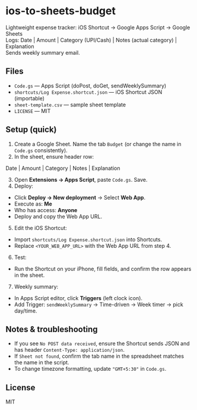 # ios-to-sheets-budget
Lightweight expense tracker: iOS Shortcut → Google Apps Script → Google Sheets  
Logs: Date | Amount | Category (UPI/Cash) | Notes (actual category) | Explanation  
Sends weekly summary email.

## Files
- `Code.gs` — Apps Script (doPost, doGet, sendWeeklySummary)
- `shortcuts/Log Expense.shortcut.json` — iOS Shortcut JSON (importable)
- `sheet-template.csv` — sample sheet template
- `LICENSE` — MIT

## Setup (quick)
1. Create a Google Sheet. Name the tab `Budget` (or change the name in `Code.gs` consistently).
2. In the sheet, ensure header row:

Date | Amount | Category | Notes | Explanation

3. Open **Extensions → Apps Script**, paste `Code.gs`. Save.
4. Deploy:
- Click **Deploy → New deployment** → Select **Web App**.
- Execute as: **Me**
- Who has access: **Anyone**
- Deploy and copy the Web App URL.
5. Edit the iOS Shortcut:
- Import `shortcuts/Log Expense.shortcut.json` into Shortcuts.
- Replace `<YOUR_WEB_APP_URL>` with the Web App URL from step 4.
6. Test:
- Run the Shortcut on your iPhone, fill fields, and confirm the row appears in the sheet.
7. Weekly summary:
- In Apps Script editor, click **Triggers** (left clock icon).
- Add Trigger: `sendWeeklySummary` → Time-driven → Week timer → pick day/time.

## Notes & troubleshooting
- If you see `No POST data received`, ensure the Shortcut sends JSON and has header `Content-Type: application/json`.
- If `Sheet not found`, confirm the tab name in the spreadsheet matches the name in the script.
- To change timezone formatting, update `"GMT+5:30"` in `Code.gs`.

## License
MIT
